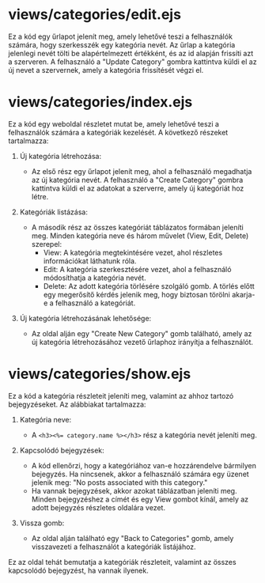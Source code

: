# views/categories/edit.ejs

Ez a kód egy űrlapot jelenít meg, amely lehetővé teszi a felhasználók számára, hogy szerkesszék egy kategória nevét. Az űrlap a kategória jelenlegi nevét tölti be alapértelmezett értékként, és az id alapján frissíti azt a szerveren. A felhasználó a "Update Category" gombra kattintva küldi el az új nevet a szervernek, amely a kategória frissítését végzi el.

# views/categories/index.ejs

Ez a kód egy weboldal részletet mutat be, amely lehetővé teszi a felhasználók számára a kategóriák kezelését. A következő részeket tartalmazza:

1. Új kategória létrehozása:
   - Az első rész egy űrlapot jelenít meg, ahol a felhasználó megadhatja az új kategória nevét. A felhasználó a "Create Category" gombra kattintva küldi el az adatokat a szerverre, amely új kategóriát hoz létre.

2. Kategóriák listázása:
   - A második rész az összes kategóriát táblázatos formában jeleníti meg. Minden kategória neve és három művelet (View, Edit, Delete) szerepel:
     - View: A kategória megtekintésére vezet, ahol részletes információkat láthatunk róla.
     - Edit: A kategória szerkesztésére vezet, ahol a felhasználó módosíthatja a kategória nevét.
     - Delete: Az adott kategória törlésére szolgáló gomb. A törlés előtt egy megerősítő kérdés jelenik meg, hogy biztosan törölni akarja-e a felhasználó a kategóriát.

3. Új kategória létrehozásának lehetősége:
   - Az oldal alján egy "Create New Category" gomb található, amely az új kategória létrehozásához vezető űrlaphoz irányítja a felhasználót.

# views/categories/show.ejs

Ez a kód a kategória részleteit jeleníti meg, valamint az ahhoz tartozó bejegyzéseket. Az alábbiakat tartalmazza:

1. Kategória neve:
   - A `<h3><%= category.name %></h3>` rész a kategória nevét jeleníti meg.

2. Kapcsolódó bejegyzések:
   - A kód ellenőrzi, hogy a kategóriához van-e hozzárendelve bármilyen bejegyzés. Ha nincsenek, akkor a felhasználó számára egy üzenet jelenik meg: "No posts associated with this category."
   - Ha vannak bejegyzések, akkor azokat táblázatban jeleníti meg. Minden bejegyzéshez a címét és egy View gombot kínál, amely az adott bejegyzés részletes oldalára vezet.

3. Vissza gomb:
   - Az oldal alján található egy "Back to Categories" gomb, amely visszavezeti a felhasználót a kategóriák listájához.

Ez az oldal tehát bemutatja a kategóriák részleteit, valamint az összes kapcsolódó bejegyzést, ha vannak ilyenek.